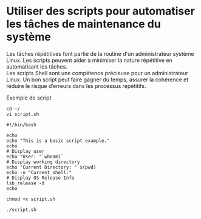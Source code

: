 # Utiliser des scripts pour automatiser les tâches de maintenance du système

Les tâches répétitives font partie de la routine d'un administrateur système Linux. Les scripts peuvent aider à minimiser la nature répétitive en automatisant les tâches.
<br>
Les scripts Shell sont une compétence précieuse pour un administrateur Linux. Un bon script peut faire gagner du temps, assurer la cohérence et réduire le risque d’erreurs dans les processus répétitifs.

Exemple de script

```
cd ~/
vi script.sh
```

```
#!/bin/bash

echo
echo "This is a basic script example."
echo
# Display user
echo "User: "`whoami`
# Display working directory
echo "Current Directory: " $(pwd)
echo -n "Current shell:"
# Display OS Release Info
lsb_release -d
echo
```

```
chmod +x script.sh
```

```
./script.sh
```